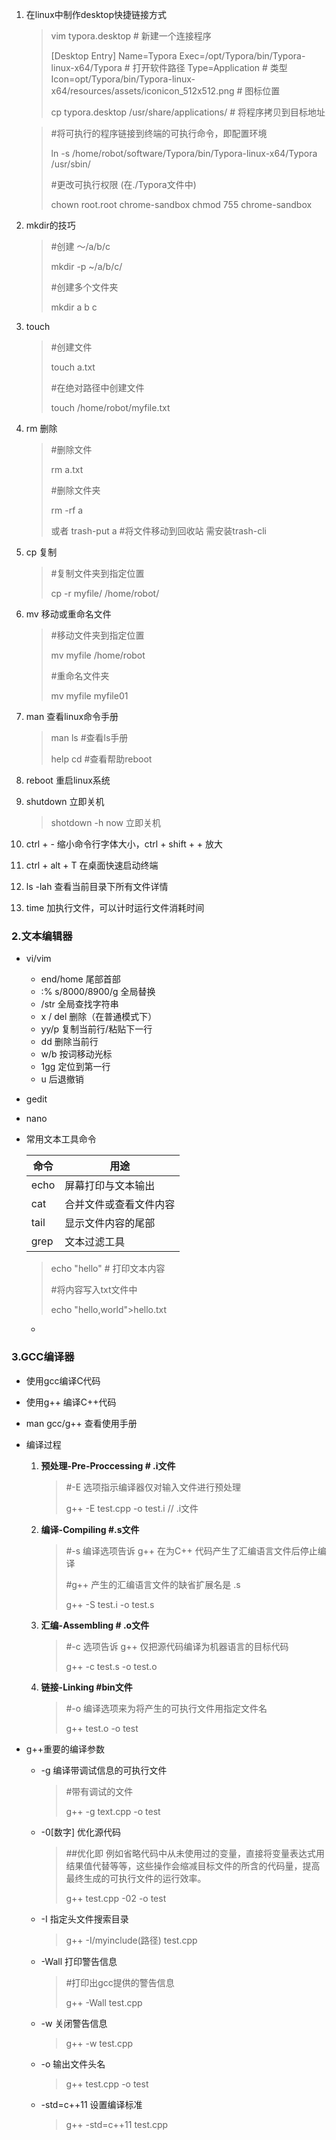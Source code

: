 1. 在linux中制作desktop快捷链接方式

     

    > vim typora.desktop    # 新建一个连接程序
    >
    > [Desktop Entry]
    > Name=Typora
    > Exec=/opt/Typora/bin/Typora-linux-x64/Typora	# 打开软件路径
    > Type=Application	# 类型
    > Icon=opt/Typora/bin/Typora-linux-x64/resources/assets/iconicon_512x512.png	# 图标位置
    >
    > cp typora.desktop /usr/share/applications/	# 将程序拷贝到目标地址

    > #将可执行的程序链接到终端的可执行命令，即配置环境
    >
    > ln -s /home/robot/software/Typora/bin/Typora-linux-x64/Typora   /usr/sbin/
    >
    > #更改可执行权限  (在./Typora文件中)
    >
    > chown root.root chrome-sandbox
    > chmod 755 chrome-sandbox

2. mkdir的技巧

    > #创建 ～/a/b/c
    >
    > mkdir -p  ~/a/b/c/
    >
    > #创建多个文件夹
    >
    > mkdir  a b c

3. touch

    > #创建文件
    >
    > touch a.txt
    >
    > #在绝对路径中创建文件
    >
    > touch /home/robot/myfile.txt

4. rm 删除

    > #删除文件
    >
    > rm a.txt
    >
    > #删除文件夹
    >
    > rm -rf a
    >
    > 或者 trash-put a  		#将文件移动到回收站 需安装trash-cli

5. cp 复制

    > #复制文件夹到指定位置
    >
    > cp -r myfile/ /home/robot/

6. mv 移动或重命名文件

    > #移动文件夹到指定位置
    >
    > mv myfile /home/robot
    >
    > #重命名文件夹
    >
    > mv myfile myfile01

7. man 查看linux命令手册

    >man ls	#查看ls手册
    >
    >help cd	#查看帮助reboot 

8. reboot  重启linux系统

9. shutdown 立即关机

    > shotdown -h now 立即关机

10.  ctrl + - 缩小命令行字体大小，ctrl + shift + + 放大

11. ctrl + alt + T 在桌面快速启动终端

12. ls -lah    查看当前目录下所有文件详情

13. time  加执行文件，可以计时运行文件消耗时间

### 2.文本编辑器    

+ vi/vim
    + end/home  尾部首部
    + :%  s/8000/8900/g   全局替换
    + /str  全局查找字符串
    + x / del   删除（在普通模式下）
    + yy/p  复制当前行/粘贴下一行
    + dd  删除当前行
    + w/b  按词移动光标
    + 1gg  定位到第一行
    + u   后退撤销
+ gedit
+ nano

+ 常用文本工具命令

    | 命令 | 用途                   |
    | ---- | ---------------------- |
    | echo | 屏幕打印与文本输出     |
    | cat  | 合并文件或查看文件内容 |
    | tail | 显示文件内容的尾部     |
    | grep | 文本过滤工具           |

    > echo "hello"   	# 打印文本内容
    >
    > #将内容写入txt文件中
    >
    > echo "hello,world">hello.txt

    + 

### 3.GCC编译器

+ 使用gcc编译C代码

+ 使用g++ 编译C++代码

+ man gcc/g++  查看使用手册

+ 编译过程

    1. **预处理-Pre-Proccessing          # .i文件**

        > #-E 选项指示编译器仅对输入文件进行预处理
        >
        > g++ -E test.cpp -o test.i		// .i文件

    2. **编译-Compiling           #.s文件**

        > #-s 编译选项告诉 g++ 在为C++ 代码产生了汇编语言文件后停止编译
        >
        > #g++ 产生的汇编语言文件的缺省扩展名是 .s
        >
        > g++ -S test.i -o test.s

    3. **汇编-Assembling        # .o文件**

        > #-c  选项告诉 g++ 仅把源代码编译为机器语言的目标代码
        >
        > g++ -c test.s -o test.o

    4. **链接-Linking       #bin文件**

        > #-o 编译选项来为将产生的可执行文件用指定文件名
        >
        > g++ test.o -o test

+ g++重要的编译参数

    + -g	编译带调试信息的可执行文件   

        > #带有调试的文件
        >
        > g++ -g text.cpp -o test

    + -0[数字]      优化源代码

        > ##优化即  例如省略代码中从未使用过的变量，直接将变量表达式用结果值代替等等，这些操作会缩减目标文件的所含的代码量，提高最终生成的可执行文件的运行效率。
        >
        > g++  test.cpp -02 -o test

    + -I       指定头文件搜索目录

        > g++  -I/myinclude(路径) test.cpp

    + -Wall   打印警告信息

        > #打印出gcc提供的警告信息
        >
        > g++ -Wall test.cpp 

    + -w   关闭警告信息

        > g++ -w test.cpp

    + -o    输出文件头名

        > g++ test.cpp -o test

    + -std=c++11   设置编译标准

        > g++  -std=c++11 test.cpp 
